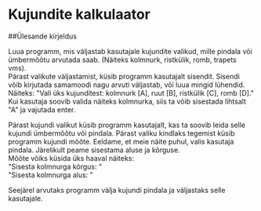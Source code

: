 # Kujundite kalkulaator
##Ülesande kirjeldus

Luua programm, mis väljastab kasutajale kujundite valikud, mille pindala või ümbermõõtu arvutada saab. (Näiteks kolmnurk, ristkülik, romb, trapets vms).  
Pärast valikute väljastamist, küsib programm kasutajalt sisendit. Sisendi võib kirjutada samamoodi nagu arvuti väljastab, või luua mingid lühendid.  
Näiteks: "Vali üks kujunditest: kolmnurk [A], ruut [B], ristkülik [C], romb [D]."  
Kui kasutaja soovib valida näiteks kolmnurka, siis ta võib sisestada lihtsalt "A" ja vajutada enter.

Pärast kujundi valikut küsib programm kasutajalt, kas ta soovib leida selle kujundi ümbermõõtu või pindala.
Pärast valiku kindlaks tegemist küsib programm kujundi mõõte. Eeldame, et meie näite puhul, valis kasutaja pindala. Järelikult peame sisestama aluse ja kõrguse.   
Mõõte võiks küsida üks haaval näiteks:  
"Sisesta kolmnurga kõrgus: "  
"Sisesta kolmnurga alus: "  

Seejärel arvutaks programm välja kujundi pindala ja väljastaks selle kasutajale.
